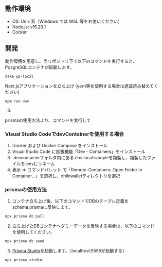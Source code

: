 ## 動作環境
- OS: Unix 系（Windows では WSL 等をお使いください）
- Node.js: v16.20.1
- Docker

## 開発
動作環境を用意し、当リポジトリ下で以下のコマンドを実行すると、PosgreSQLコンテナが起動します。
```
make up-local
```

Next.jsアプリケーションを立ち上げ (yarn等を使用する場合は適宜読み替えてください)
```
npm run dev
```
3. 
prismaの使用方法より、コマンドを実行して

### Visual Studio CodeでdevContainerを使用する場合
1. Docker および Docker Compose をインストール
2. Visual Studio Code に拡張機能「Dev - Containers」をインストール
3. .devcontainerフォルダ内にある.env.local.sampleを複製し、複製したファイルを.envにリネーム
4. 表示 ⇒ コマンドパレット で「Remote-Containers: Open Folder in Container...」を選択し、chilowalletディレクトリを選択

### prismaの使用方法
1. コンテナ立ち上げ後、以下のコマンドでDBのテーブル定義をschema.prismaに反映します。
```
npx prisma db pull
```

2. 立ち上げたDBコンテナへダミーデータを反映する場合は、以下のコマンドを使用してください。
```
npx prisma db seed
```

3. [Prisma Studio](https://www.prisma.io/docs/concepts/components/prisma-studio)を起動します。（localhost:5555が起動する）
```
npx prisma studio
```


